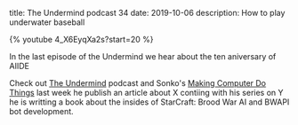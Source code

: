 title: The Undermind podcast 34
date: 2019-10-06
description: How to play underwater baseball

{% youtube 4_X6EyqXa2s?start=20 %}

In the last episode of the Undermind we hear about the ten aniversary of AIIDE

Check out [The Undermind](https://makingcomputerdothings.com/category/podcast/) podcast and Sonko's [Making Computer Do Things](https://makingcomputerdothings.com) last week he publish an article about X contiing with his series on Y he is writting a book about the insides of StarCraft: Brood War AI and BWAPI bot development.
